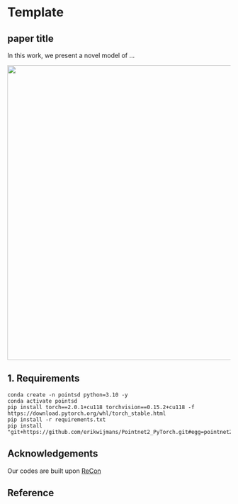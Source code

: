 # Template

## paper title


In this work, we present a novel model of ...
<div  align="center">    
 <img src="./figure/net.jpg" width = "666"  align=center />
</div>

## 1. Requirements
```
conda create -n pointsd python=3.10 -y
conda activate pointsd
pip install torch==2.0.1+cu118 torchvision==0.15.2+cu118 -f https://download.pytorch.org/whl/torch_stable.html
pip install -r requirements.txt
pip install "git+https://github.com/erikwijmans/Pointnet2_PyTorch.git#egg=pointnet2_ops&subdirectory=pointnet2_ops_lib"
```

## Acknowledgements

Our codes are built upon [ReCon](https://github.com/qizekun/ReCon)

## Reference

```

```
